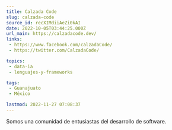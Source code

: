 ```yaml
---
title: Calzada Code
slug: calzada-code
source_id: recXIMdiiAeZi0kAI
date: 2022-10-05T03:44:25.000Z
url_main: https://calzadacode.dev/
links: 
 - https://www.facebook.com/calzadaCode/
 - https://twitter.com/CalzadaCode/

topics: 
 - data-ia
 - lenguajes-y-frameworks

tags: 
 - Guanajuato
 - México

lastmod: 2022-11-27 07:08:37
---
```


Somos una comunidad de entusiastas del desarrollo de software.
